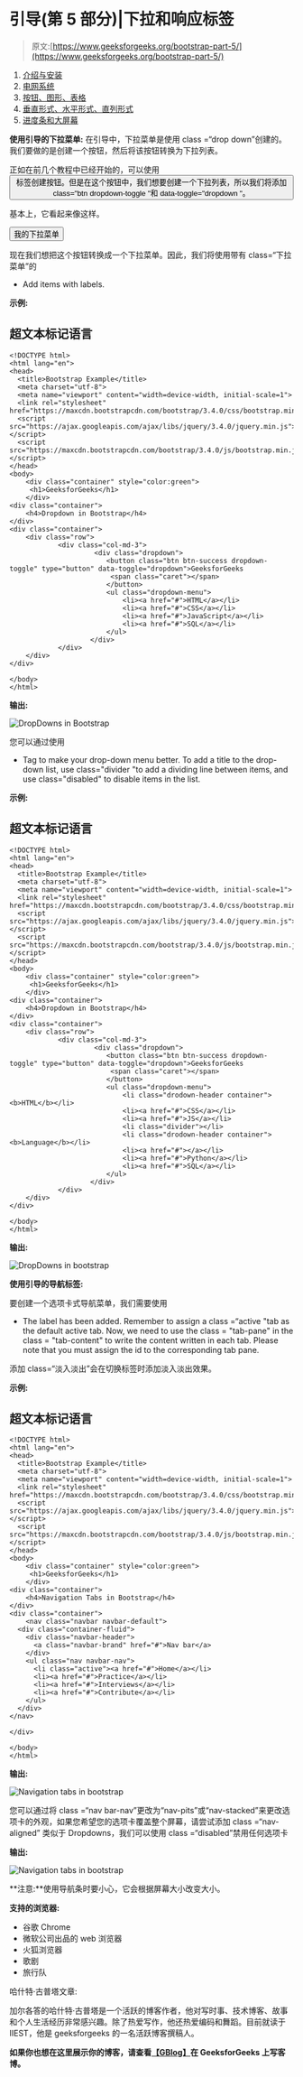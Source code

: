 # 引导(第 5 部分)|下拉和响应标签

> 原文:[https://www.geeksforgeeks.org/bootstrap-part-5/](https://www.geeksforgeeks.org/bootstrap-part-5/)

1.  [介绍与安装](https://www.geeksforgeeks.org/beginning-bootstrap-part-1/)
2.  [电网系统](https://www.geeksforgeeks.org/bootstrap-part-2/)
3.  [按钮、图形、表格](https://www.geeksforgeeks.org/bootstrap-part-3/)
4.  [垂直形式、水平形式、直列形式](https://www.geeksforgeeks.org/bootstrap-part-4/)
5.  [进度条和大屏幕](https://www.geeksforgeeks.org/bootstrap-part-6-progress-bar-jumbotron/)

**使用引导的下拉菜单:**
在引导中，下拉菜单是使用 class =“drop down”创建的。我们要做的是创建一个按钮，然后将该按钮转换为下拉列表。

正如在前几个教程中已经开始的，可以使用<button>标签创建按钮。但是在这个按钮中，我们想要创建一个下拉列表，所以我们将添加 class="btn dropdown-toggle "和 data-toggle="dropdown "。</button>

基本上，它看起来像这样。

<button class="”btn" btn-default="" dropdown-toggle="" type="”button”" data-toggle="”dropdown”">我的下拉菜单</button>

现在我们想把这个按钮转换成一个下拉菜单。因此，我们将使用带有 class=“下拉菜单”的

*   Add items with labels.

**示例:**

## 超文本标记语言

```
<!DOCTYPE html>
<html lang="en">
<head>
  <title>Bootstrap Example</title>
  <meta charset="utf-8">
  <meta name="viewport" content="width=device-width, initial-scale=1">
  <link rel="stylesheet" href="https://maxcdn.bootstrapcdn.com/bootstrap/3.4.0/css/bootstrap.min.css">
  <script src="https://ajax.googleapis.com/ajax/libs/jquery/3.4.0/jquery.min.js"></script>
  <script src="https://maxcdn.bootstrapcdn.com/bootstrap/3.4.0/js/bootstrap.min.js"></script>
</head>
<body>
    <div class="container" style="color:green">
     <h1>GeeksforGeeks</h1>
    </div>
<div class="container">
    <h4>Dropdown in Bootstrap</h4>
</div>
<div class="container">
    <div class="row">
            <div class="col-md-3">
                     <div class="dropdown">
                        <button class="btn btn-success dropdown-toggle" type="button" data-toggle="dropdown">GeeksforGeeks
                         <span class="caret"></span>
                        </button>
                        <ul class="dropdown-menu">
                            <li><a href="#">HTML</a></li>
                            <li><a href="#">CSS</a></li>
                            <li><a href="#">JavaScript</a></li>
                            <li><a href="#">SQL</a></li>
                        </ul>
                    </div>
            </div>
    </div>
</div>                  

</body>
</html>
```

**输出:**

![DropDowns in Bootstrap](img/ce2eff5838e1ee21741ca539e0a1cce7.png)

您可以通过使用

*   Tag to make your drop-down menu better. To add a title to the drop-down list, use class="divider "to add a dividing line between items, and use class="disabled" to disable items in the list.

**示例:**

## 超文本标记语言

```
<!DOCTYPE html>
<html lang="en">
<head>
  <title>Bootstrap Example</title>
  <meta charset="utf-8">
  <meta name="viewport" content="width=device-width, initial-scale=1">
  <link rel="stylesheet" href="https://maxcdn.bootstrapcdn.com/bootstrap/3.4.0/css/bootstrap.min.css">
  <script src="https://ajax.googleapis.com/ajax/libs/jquery/3.4.0/jquery.min.js"></script>
  <script src="https://maxcdn.bootstrapcdn.com/bootstrap/3.4.0/js/bootstrap.min.js"></script>
</head>
<body>
    <div class="container" style="color:green">
     <h1>GeeksforGeeks</h1>
    </div>
<div class="container">
    <h4>Dropdown in Bootstrap</h4>
</div>
<div class="container">
    <div class="row">
            <div class="col-md-3">
                     <div class="dropdown">
                        <button class="btn btn-success dropdown-toggle" type="button" data-toggle="dropdown">GeeksforGeeks
                         <span class="caret"></span>
                        </button>
                        <ul class="dropdown-menu">
                            <li class="drodown-header container"><b>HTML</b></li>
                            <li><a href="#">CSS</a></li>
                            <li><a href="#">JS</a></li>
                            <li class="divider"></li>
                            <li class="drodown-header container"><b>Language</b></li>
                            <li><a href="#"></a></li>
                            <li><a href="#">Python</a></li>
                            <li><a href="#">SQL</a></li>
                        </ul>
                    </div>
            </div>
    </div>
</div>                  

</body>
</html>
```

**输出:**

![DropDowns in bootstrap](img/ce2eff5838e1ee21741ca539e0a1cce7.png)

**使用引导的导航标签:**

要创建一个选项卡式导航菜单，我们需要使用

*   The label has been added. Remember to assign a class =“active "tab as the default active tab. Now, we need to use the class = "tab-pane" in the class = "tab-content" to write the content written in each tab. Please note that you must assign the id to the corresponding tab pane.

添加 class=“淡入淡出”会在切换标签时添加淡入淡出效果。

**示例:**

## 超文本标记语言

```
<!DOCTYPE html>
<html lang="en">
<head>
  <title>Bootstrap Example</title>
  <meta charset="utf-8">
  <meta name="viewport" content="width=device-width, initial-scale=1">
  <link rel="stylesheet" href="https://maxcdn.bootstrapcdn.com/bootstrap/3.4.0/css/bootstrap.min.css">
  <script src="https://ajax.googleapis.com/ajax/libs/jquery/3.4.0/jquery.min.js"></script>
  <script src="https://maxcdn.bootstrapcdn.com/bootstrap/3.4.0/js/bootstrap.min.js"></script>
</head>
<body>
    <div class="container" style="color:green">
     <h1>GeeksforGeeks</h1>
    </div>
<div class="container">
    <h4>Navigation Tabs in Bootstrap</h4>
</div>
<div class="container">
    <nav class="navbar navbar-default">
  <div class="container-fluid">
    <div class="navbar-header">
      <a class="navbar-brand" href="#">Nav bar</a>
    </div>
    <ul class="nav navbar-nav">
      <li class="active"><a href="#">Home</a></li>
      <li><a href="#">Practice</a></li>
      <li><a href="#">Interviews</a></li>
      <li><a href="#">Contribute</a></li>
    </ul>
  </div>
</nav>

</div>

</body>
</html>
```

**输出:**

![Navigation tabs in bootstrap](img/ecb3787aaafe834b8f2b6aa8775c7a4c.png)

您可以通过将 class =“nav bar-nav”更改为“nav-pits”或“nav-stacked”来更改选项卡的外观，如果您希望您的选项卡覆盖整个屏幕，请尝试添加 class =“nav-aligned”
类似于 Dropdowns，我们可以使用 class =“disabled”禁用任何选项卡

**输出:**

![Navigation tabs in bootstrap](img/f727d06a9b1df5193077c26429470ae2.png)

**注意:**使用导航条时要小心，它会根据屏幕大小改变大小。

**支持的浏览器:**

*   谷歌 Chrome
*   微软公司出品的 web 浏览器
*   火狐浏览器
*   歌剧
*   旅行队

哈什特·古普塔文章:

加尔各答的哈什特·古普塔是一个活跃的博客作者，他对写时事、技术博客、故事和个人生活经历非常感兴趣。除了热爱写作，他还热爱编码和舞蹈。目前就读于 IIEST，他是 geeksforgeeks 的一名活跃博客撰稿人。

**如果你也想在这里展示你的博客，请查看**[**【GBlog】**](http://geeksquiz.com/gblog/)**在 GeeksforGeeks 上写客博。**